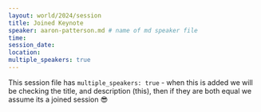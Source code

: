 ```yaml
---
layout: world/2024/session
title: Joined Keynote
speaker: aaron-patterson.md # name of md speaker file
time: 
session_date: 
location: 
multiple_speakers: true
---
```


This session file has `multiple_speakers: true` - when this is added we will be checking the title, and description (this), then if they are both equal we assume its a joined session 😎